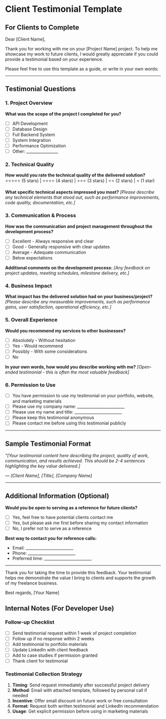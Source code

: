 # Client Testimonial Template

## For Clients to Complete

Dear [Client Name],

Thank you for working with me on your [Project Name] project. To help me showcase my work to future clients, I would greatly appreciate if you could provide a testimonial based on your experience.

Please feel free to use this template as a guide, or write in your own words:

---

## Testimonial Questions

### 1. Project Overview
**What was the scope of the project I completed for you?**
- [ ] API Development
- [ ] Database Design
- [ ] Full Backend System
- [ ] System Integration
- [ ] Performance Optimization
- [ ] Other: ________________

### 2. Technical Quality
**How would you rate the technical quality of the delivered solution?**
⭐⭐⭐⭐⭐ (5 stars) | ⭐⭐⭐⭐ (4 stars) | ⭐⭐⭐ (3 stars) | ⭐⭐ (2 stars) | ⭐ (1 star)

**What specific technical aspects impressed you most?**
_[Please describe any technical elements that stood out, such as performance improvements, code quality, documentation, etc.]_

### 3. Communication & Process
**How was the communication and project management throughout the development process?**
- [ ] Excellent - Always responsive and clear
- [ ] Good - Generally responsive with clear updates
- [ ] Average - Adequate communication
- [ ] Below expectations

**Additional comments on the development process:**
_[Any feedback on project updates, meeting schedules, milestone delivery, etc.]_

### 4. Business Impact
**What impact has the delivered solution had on your business/project?**
_[Please describe any measurable improvements, such as performance gains, user satisfaction, operational efficiency, etc.]_

### 5. Overall Experience
**Would you recommend my services to other businesses?**
- [ ] Absolutely - Without hesitation
- [ ] Yes - Would recommend
- [ ] Possibly - With some considerations
- [ ] No

**In your own words, how would you describe working with me?**
_[Open-ended testimonial - this is often the most valuable feedback]_

### 6. Permission to Use
- [ ] You have permission to use my testimonial on your portfolio, website, and marketing materials
- [ ] Please use my company name: ________________________
- [ ] Please use my name and title: ________________________
- [ ] Please keep this testimonial anonymous
- [ ] Please contact me before using this testimonial publicly

---

## Sample Testimonial Format

*"[Your testimonial content here describing the project, quality of work, communication, and results achieved. This should be 2-4 sentences highlighting the key value delivered.]*

*— [Client Name], [Title], [Company Name]*

---

## Additional Information (Optional)

**Would you be open to serving as a reference for future clients?**
- [ ] Yes, feel free to have potential clients contact me
- [ ] Yes, but please ask me first before sharing my contact information
- [ ] No, I prefer not to serve as a reference

**Best way to contact you for reference calls:**
- Email: ________________________
- Phone: ________________________
- Preferred time: ________________________

---

Thank you for taking the time to provide this feedback. Your testimonial helps me demonstrate the value I bring to clients and supports the growth of my freelance business.

Best regards,
[Your Name]

## Internal Notes (For Developer Use)

### Follow-up Checklist
- [ ] Send testimonial request within 1 week of project completion
- [ ] Follow up if no response within 2 weeks
- [ ] Add testimonial to portfolio materials
- [ ] Update LinkedIn with client feedback
- [ ] Add to case studies if permission granted
- [ ] Thank client for testimonial

### Testimonial Collection Strategy
1. **Timing**: Send request immediately after successful project delivery
2. **Method**: Email with attached template, followed by personal call if needed
3. **Incentive**: Offer small discount on future work or free consultation
4. **Format**: Request both written testimonial and LinkedIn recommendation
5. **Usage**: Get explicit permission before using in marketing materials
